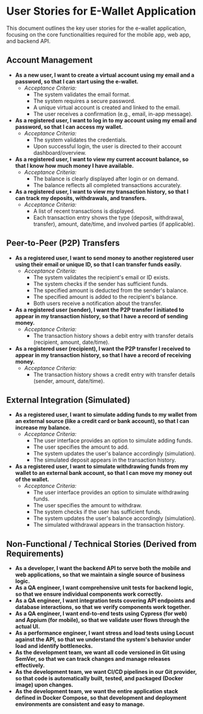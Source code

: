 # User Stories for E-Wallet Application

This document outlines the key user stories for the e-wallet application, focusing on the core functionalities required for the mobile app, web app, and backend API.

## Account Management

*   **As a new user, I want to create a virtual account using my email and a password, so that I can start using the e-wallet.**
    *   *Acceptance Criteria:*
        *   The system validates the email format.
        *   The system requires a secure password.
        *   A unique virtual account is created and linked to the email.
        *   The user receives a confirmation (e.g., email, in-app message).
*   **As a registered user, I want to log in to my account using my email and password, so that I can access my wallet.**
    *   *Acceptance Criteria:*
        *   The system validates the credentials.
        *   Upon successful login, the user is directed to their account dashboard/overview.
*   **As a registered user, I want to view my current account balance, so that I know how much money I have available.**
    *   *Acceptance Criteria:*
        *   The balance is clearly displayed after login or on demand.
        *   The balance reflects all completed transactions accurately.
*   **As a registered user, I want to view my transaction history, so that I can track my deposits, withdrawals, and transfers.**
    *   *Acceptance Criteria:*
        *   A list of recent transactions is displayed.
        *   Each transaction entry shows the type (deposit, withdrawal, transfer), amount, date/time, and involved parties (if applicable).

## Peer-to-Peer (P2P) Transfers

*   **As a registered user, I want to send money to another registered user using their email or unique ID, so that I can transfer funds easily.**
    *   *Acceptance Criteria:*
        *   The system validates the recipient's email or ID exists.
        *   The system checks if the sender has sufficient funds.
        *   The specified amount is deducted from the sender's balance.
        *   The specified amount is added to the recipient's balance.
        *   Both users receive a notification about the transfer.
*   **As a registered user (sender), I want the P2P transfer I initiated to appear in my transaction history, so that I have a record of sending money.**
    *   *Acceptance Criteria:*
        *   The transaction history shows a debit entry with transfer details (recipient, amount, date/time).
*   **As a registered user (recipient), I want the P2P transfer I received to appear in my transaction history, so that I have a record of receiving money.**
    *   *Acceptance Criteria:*
        *   The transaction history shows a credit entry with transfer details (sender, amount, date/time).

## External Integration (Simulated)

*   **As a registered user, I want to simulate adding funds to my wallet from an external source (like a credit card or bank account), so that I can increase my balance.**
    *   *Acceptance Criteria:*
        *   The user interface provides an option to simulate adding funds.
        *   The user specifies the amount to add.
        *   The system updates the user's balance accordingly (simulation).
        *   The simulated deposit appears in the transaction history.
*   **As a registered user, I want to simulate withdrawing funds from my wallet to an external bank account, so that I can move my money out of the wallet.**
    *   *Acceptance Criteria:*
        *   The user interface provides an option to simulate withdrawing funds.
        *   The user specifies the amount to withdraw.
        *   The system checks if the user has sufficient funds.
        *   The system updates the user's balance accordingly (simulation).
        *   The simulated withdrawal appears in the transaction history.

## Non-Functional / Technical Stories (Derived from Requirements)

*   **As a developer, I want the backend API to serve both the mobile and web applications, so that we maintain a single source of business logic.**
*   **As a QA engineer, I want comprehensive unit tests for backend logic, so that we ensure individual components work correctly.**
*   **As a QA engineer, I want integration tests covering API endpoints and database interactions, so that we verify components work together.**
*   **As a QA engineer, I want end-to-end tests using Cypress (for web) and Appium (for mobile), so that we validate user flows through the actual UI.**
*   **As a performance engineer, I want stress and load tests using Locust against the API, so that we understand the system's behavior under load and identify bottlenecks.**
*   **As the development team, we want all code versioned in Git using SemVer, so that we can track changes and manage releases effectively.**
*   **As the development team, we want CI/CD pipelines in our Git provider, so that code is automatically built, tested, and packaged (Docker image) upon changes.**
*   **As the development team, we want the entire application stack defined in Docker Compose, so that development and deployment environments are consistent and easy to manage.**
